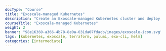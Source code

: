 ```yaml
---
docType: "Course"
title: "Exoscale-managed Kubernetes"
description: "Create an Exoscale-managed Kubernetes cluster and deploy the demo application inside it"
courseTitle: "Exoscale-managed Kubernetes"
weight: 2
banner: "98e16360-a366-4b78-8e0a-031da07fdacb/images/exoscale-icon.svg"
tags: [kubernetes, exoscale, terraform, pulumi, exo-cli, helm]
categories: [intermediate]
---
```


